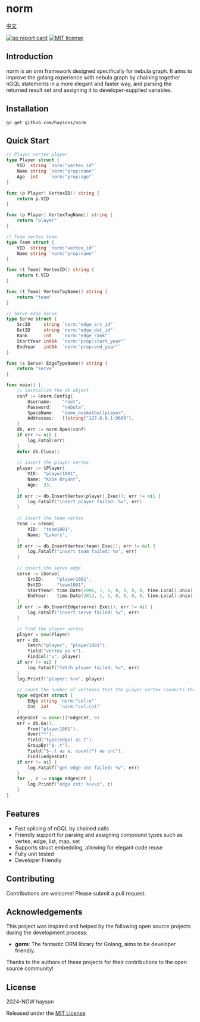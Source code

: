 # norm

[中文](README_CN.md)

[![go report card](https://goreportcard.com/badge/haysons/norm)](https://goreportcard.com/report/github.com/haysons/norm)
[![MIT license](https://img.shields.io/badge/license-MIT-brightgreen.svg)](https://opensource.org/licenses/MIT)

## Introduction

norm is an orm framework designed specifically for nebula graph.
It aims to improve the golang experience with nebula graph by chaining together nGQL statements in a more elegant and
faster way, and parsing the returned result set and assigning it to developer-supplied variables.

## Installation

```
go get github.com/haysons/norm
```

## Quick Start

``` go
// Player vertex player
type Player struct {
    VID  string `norm:"vertex_id"`
    Name string `norm:"prop:name"`
    Age  int    `norm:"prop:age"`
}

func (p Player) VertexID() string {
    return p.VID
}

func (p Player) VertexTagName() string {
    return "player"
}

// Team vertex team
type Team struct {
    VID  string `norm:"vertex_id"`
    Name string `norm:"prop:name"`
}

func (t Team) VertexID() string {
    return t.VID
}

func (t Team) VertexTagName() string {
    return "team"
}

// Serve edge Serve
type Serve struct {
    SrcID     string `norm:"edge_src_id"`
    DstID     string `norm:"edge_dst_id"`
    Rank      int    `norm:"edge_rank"`
    StartYear int64  `norm:"prop:start_year"`
    EndYear   int64  `norm:"prop:end_year"`
}

func (s Serve) EdgeTypeName() string {
    return "serve"
}

func main() {
    // initialize the db object
    conf := &norm.Config{
        Username:    "root",
        Password:    "nebula",
        SpaceName:   "demo_basketballplayer",
        Addresses:   []string{"127.0.0.1:9669"},
    }
    db, err := norm.Open(conf)
    if err != nil {
        log.Fatal(err)
    }
    defer db.Close()
    
    // insert the player vertex
    player := &Player{
        VID:  "player1001",
        Name: "Kobe Bryant",
        Age:  33,
    }
    if err := db.InsertVertex(player).Exec(); err != nil {
        log.Fatalf("insert player failed: %v", err)
    }
    
    // insert the team vertex
    team := &Team{
        VID:  "team1001",
        Name: "Lakers",
    }
    if err := db.InsertVertex(team).Exec(); err != nil {
        log.Fatalf("insert team failed: %v", err)
    }
    
    // insert the serve edge
    serve := &Serve{
        SrcID:     "player1001",
        DstID:     "team1001",
        StartYear: time.Date(1996, 1, 1, 0, 0, 0, 0, time.Local).Unix(),
        EndYear:   time.Date(2012, 1, 1, 0, 0, 0, 0, time.Local).Unix(),
    }
    if err := db.InsertEdge(serve).Exec(); err != nil {
        log.Fatalf("insert serve failed: %v", err)
    }

    // find the player vertex
    player = new(Player)
    err = db.
        Fetch("player", "player1001").
        Yield("vertex as v").
        FindCol("v", player)
    if err != nil {
        log.Fatalf("fetch player failed: %v", err)
    }
    log.Printf("player: %+v", player)
    
    // count the number of vertexes that the player vertex connects through different edges
    type edgeCnt struct {
        Edge string `norm:"col:e"`
        Cnt  int    `norm:"col:cnt"`
    }
    edgesCnt := make([]*edgeCnt, 0)
    err = db.Go().
        From("player1001").
        Over("*").
        Yield("type(edge) as t").
        GroupBy("$-.t").
        Yield("$-.t as e, count(*) as cnt").
        Find(&edgesCnt)
    if err != nil {
        log.Fatalf("get edge cnt failed: %v", err)
    }
    for _, c := range edgesCnt {
        log.Printf("edge cnt: %+v\n", c)
    }
}
```

## Features

* Fast splicing of nGQL by chained calls
* Friendly support for parsing and assigning compound types such as vertex, edge, list, map, set
* Supports struct embedding, allowing for elegant code reuse
* Fully unit tested
* Developer Friendly

## Contributing

Contributions are welcome! Please submit a pull request.

## Acknowledgements

This project was inspired and helped by the following open source projects during the development process:

* **gorm**: The fantastic ORM library for Golang, aims to be developer friendly.

Thanks to the authors of these projects for their contributions to the open source community!

## License

2024-NOW hayson

Released under the [MIT License](./LICENSE)